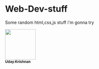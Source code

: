 # Web-Dev-stuff
Some random html,css,js stuff i'm gonna try
<td align="center"><a href="https://github.com/udaykrishnan9302"><img src="https://avatars.githubusercontent.com/u/73242028?v=4" width="100px;" alt=""/><br /><sub><b>Uday Krishnan</b></sub></a><br /></td>
